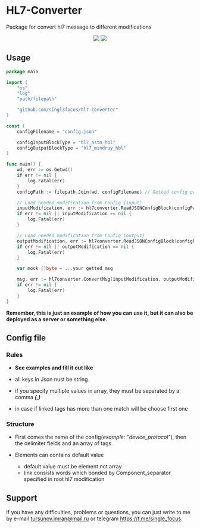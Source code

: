 # HL7-Converter 

Package for convert hl7 message to different modifications

<p> <center>
<img src="https://img.shields.io/badge/made_by-singl3focus-blue"> <img src="https://img.shields.io/badge/PRs-welcome-brightgreen.svg?style=flat">
</center> </p>

## Usage

```go
package main

import (
	"os"
	"log"
	"path/filepath"

	"github.com/singl3focus/hl7-converter"
)

const (
	configFilename = "config.json"

	configInputBlockType = "hl7_astm_hbl"
	configOutputBlockType = "hl7_mindray_hbl"
)

func main() {
	wd, err := os.Getwd()
	if err != nil {
		log.Fatal(err)
	}
	configPath := filepath.Join(wd, configFilename) // Getted config path

    // Load needed modification from Config (input)
	inputModification, err := hl7converter.ReadJSONConfigBlock(configPath, configInputBlockType2)
	if err != nil || inputModification == nil {
		log.Fatal(err)
	} 

    // Load needed modification from Config (output)
	outputModification, err := hl7converter.ReadJSONConfigBlock(configPath, configOutputBlockType)
	if err != nil || outputModification == nil {
		log.Fatal(err)
	}

	var mock []byte = ...your getted msg 

	msg, err := hl7converter.ConvertMsg(inputModification, outputModification, mock)
	if err != nil {
		log.Fatal(err)
	}
}
```
**Remember, this is just an example of how you can use it, but it can also be deployed as a server or something else.**


## Config file 
### Rules
- **See examples and fill it out like**

- all keys in Json nust be string
- if you specify multiple values in array, they must be separated by a comma ***(,)***
- in case if linked tags has more than one match will be choose first one 

### Structure
- First comes the name of the config(*example: "device_protocol"*), then the delimiter fields and an array of tags

- Elements can contains default value
    - default value must be element not array 
    - link consists words which bonded by Component_separator specified in root hl7 modification

## Support
If you have any difficulties, problems or questions, you can just write to me by e-mail <tursunov.imran@mail.ru> or telegram <https://t.me/single_focus>.